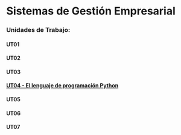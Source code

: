 # Sistemas de Gestión Empresarial
### Unidades de Trabajo:
#### UT01
#### UT02
#### UT03
#### [UT04 - El lenguaje de programación Python](./UT04/index.md)
#### UT05
#### UT06
#### UT07